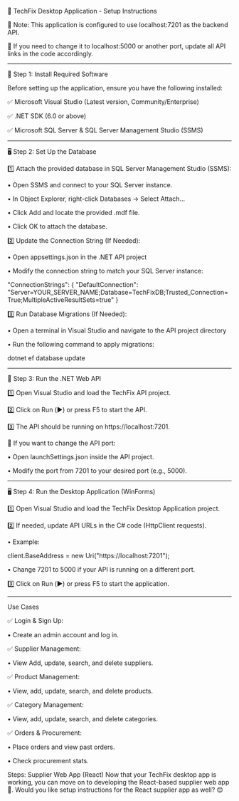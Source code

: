   📌 TechFix Desktop Application - Setup Instructions
  
📢 Note: This application is configured to use localhost:7201 as the backend API.

🔄 If you need to change it to localhost:5000 or another port, update all API links in the code accordingly.


________________________________________

🚀 Step 1: Install Required Software

Before setting up the application, ensure you have the following installed:

✅ Microsoft Visual Studio (Latest version, Community/Enterprise)

✅ .NET SDK (6.0 or above)

✅ Microsoft SQL Server & SQL Server Management Studio (SSMS)


________________________________________

🖥️ Step 2: Set Up the Database

1️⃣ Attach the provided database in SQL Server Management Studio (SSMS):

•	Open SSMS and connect to your SQL Server instance.

•	In Object Explorer, right-click Databases → Select Attach...

•	Click Add and locate the provided .mdf file.

•	Click OK to attach the database.

2️⃣ Update the Connection String (If Needed):

•	Open appsettings.json in the .NET API project

•	Modify the connection string to match your SQL Server instance:

"ConnectionStrings": {
    "DefaultConnection": "Server=YOUR_SERVER_NAME;Database=TechFixDB;Trusted_Connection=True;MultipleActiveResultSets=true"
}

3️⃣ Run Database Migrations (If Needed):

•	Open a terminal in Visual Studio and navigate to the API project directory

•	Run the following command to apply migrations:

dotnet ef database update


________________________________________

🔗 Step 3: Run the .NET Web API

1️⃣ Open Visual Studio and load the TechFix API project.

2️⃣ Click on Run (▶️) or press F5 to start the API.

3️⃣ The API should be running on https://localhost:7201.

📌 If you want to change the API port:

•	Open launchSettings.json inside the API project.

•	Modify the port from 7201 to your desired port (e.g., 5000).


________________________________________

🖥️ Step 4: Run the Desktop Application (WinForms)

1️⃣ Open Visual Studio and load the TechFix Desktop Application project.

2️⃣ If needed, update API URLs in the C# code (HttpClient requests).

•	Example:

client.BaseAddress = new Uri("https://localhost:7201"); 

•	Change 7201 to 5000 if your API is running on a different port.

3️⃣ Click on Run (▶️) or press F5 to start the application.





________________________________________

Use Cases

✅ Login & Sign Up:

•	Create an admin account and log in.

✅ Supplier Management:

•	View Add, update, search, and delete suppliers.

✅ Product Management:

•	View, add, update, search, and delete products.

✅ Category Management:

•	View, add, update, search, and delete categories.

✅ Orders & Procurement:

•	Place orders and view past orders.

•	Check procurement stats.



 Steps: Supplier Web App (React)
Now that your TechFix desktop app is working, you can move on to developing the React-based supplier web app 🚀.
Would you like setup instructions for the React supplier app as well? 😊

